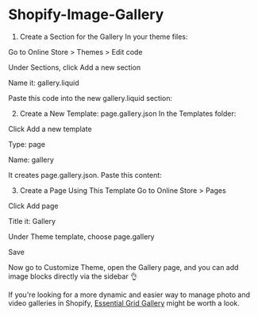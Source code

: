 # Shopify-Image-Gallery

1. Create a Section for the Gallery
In your theme files:

Go to Online Store > Themes > Edit code

Under Sections, click Add a new section

Name it: gallery.liquid

Paste this code into the new gallery.liquid section:

2. Create a New Template: page.gallery.json
In the Templates folder:

Click Add a new template

Type: page

Name: gallery

It creates page.gallery.json. Paste this content:

3. Create a Page Using This Template
Go to Online Store > Pages

Click Add page

Title it: Gallery

Under Theme template, choose page.gallery

Save

Now go to Customize Theme, open the Gallery page, and you can add image blocks directly via the sidebar 👌


If you're looking for a more dynamic and easier way to manage photo and video galleries in Shopify, <a href="https://apps.shopify.com/essential-grid-gallery?utm_source=google&utm_medium=github&utm_campaign=shopidevs_marketing&utm_content=shopify_image_gallery_project" target="_blank">Essential Grid Gallery</a> might be worth a look.
